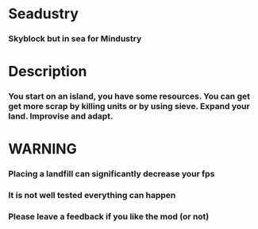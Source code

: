 # Seadustry
### Skyblock but in sea for Mindustry

# Description
### You start on an island, you have some resources. You can get get more scrap by killing units or by using sieve. Expand your land. Improvise and adapt.

# WARNING
### Placing a landfill can significantly decrease your fps
### It is not well tested everything can happen
### Please leave a feedback if you like the mod (or not)
